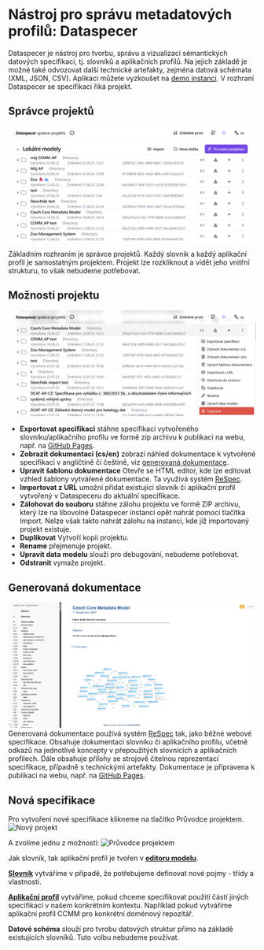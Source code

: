 # Nástroj pro správu metadatových profilů: Dataspecer
Dataspecer je nástroj pro tvorbu, správu a vizualizaci sémantických datových specifikací, tj. slovníků a aplikačních profilů.
Na jejich základě je možné také odvozovat další technické artefakty, zejména datová schémata (XML, JSON, CSV).
Aplikaci můžete vyzkoušet na [demo instanci](https://demo.dataspecer.com/).
V rozhraní Dataspecer se specifikaci říká projekt.

## Správce projektů

![Správce projektů](../assets/images/manager.webp)

Základním rozhraním je správce projektů.
Každý slovník a každý aplikační profil je samostatným projektem.
Projekt lze rozkliknout a vidět jeho vnitřní strukturu, to však nebudeme potřebovat.

## Možnosti projektu

![Možnosti projektu](../assets/images/další_možnosti.webp)

- **Exportovat specifikaci** stáhne specifikaci vytvořeného slovníku/aplikačního profilu ve formě zip archivu k publikaci na webu, např. na [GitHub Pages](https://pages.github.com).
- **Zobrazit dokumentaci (cs/en)** zobrazí náhled dokumentace k vytvořené specifikaci v angličtině či češtině, viz [generovaná dokumentace](#generovana-dokumentace).
- **Upravit šablonu dokumentace** Otevře se HTML editor, kde lze editovat vzhled šablony vytvářené dokumentace. Ta využívá systém [ReSpec](https://respec.org/docs/).
- **Importovat z URL** umožní přidat existující slovník či aplikační profil vytvořený v Dataspeceru do aktuální specifikace.
- **Zálohovat do souboru** stáhne zálohu projektu ve formě ZIP archivu, který lze na libovolné Dataspecer instanci opět nahrát pomocí tlačítka Import. Nelze však takto nahrát zálohu na instanci, kde již importovaný projekt existuje.
- **Duplikovat** Vytvoří kopii projektu.   
- **Rename** přejmenuje projekt.  
- **Upravit data modelu** slouží pro debugování, nebudeme potřebovat.
- **Odstranit** vymaže projekt.

## Generovaná dokumentace
![Dokumentace](../assets/images/dokumentace.webp)
Generovaná dokumentace používá systém [ReSpec](https://respec.org/docs/) tak, jako běžné webové specifikace.
Obsahuje dokumentaci slovníku či aplikačního profilu, včetně odkazů na jednotlivé koncepty v přepoužitých slovnících a aplikačních profilech.
Dále obsahuje přílohy se strojově čitelnou reprezentací specifikace, případně s technickými artefakty.
Dokumentace je připravena k publikaci na webu, např. na [GitHub Pages](https://pages.github.com).

## Nová specifikace
Pro vytvoření nové specifikace klikneme na tlačítko Průvodce projektem.
![Nový projekt](../assets/images/nový_projekt.webp)

A zvolíme jednu z možností:
![Průvodce projektem](../assets/images/průvodce_projektem.webp)

Jak slovník, tak aplikační profil je tvořen v [**editoru modelu**](editor-modelu.md).

[**Slovník**](slovníky.md) vytváříme v případě, že potřebujeme definovat nové pojmy - třídy a vlastnosti.

[**Aplikační profil**](aplikační-profily.md) vytváříme, pokud chceme specifikovat použití částí jiných specifikací v našem konkrétním kontextu. Například pokud vytváříme aplikační profil CCMM pro konkrétní doménový repozitář.

**Datové schéma** slouží pro tvrobu datových struktur přímo na základě existujících slovníků. Tuto volbu nebudeme používat.